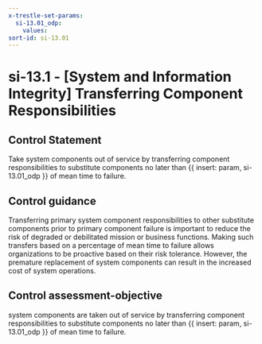 ```yaml
---
x-trestle-set-params:
  si-13.01_odp:
    values:
sort-id: si-13.01
---
```


# si-13.1 - \[System and Information Integrity\] Transferring Component Responsibilities

## Control Statement

Take system components out of service by transferring component responsibilities to substitute components no later than {{ insert: param, si-13.01_odp }} of mean time to failure.

## Control guidance

Transferring primary system component responsibilities to other substitute components prior to primary component failure is important to reduce the risk of degraded or debilitated mission or business functions. Making such transfers based on a percentage of mean time to failure allows organizations to be proactive based on their risk tolerance. However, the premature replacement of system components can result in the increased cost of system operations.

## Control assessment-objective

system components are taken out of service by transferring component responsibilities to substitute components no later than {{ insert: param, si-13.01_odp }} of mean time to failure.
